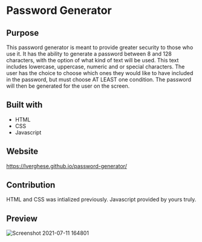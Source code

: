 # Password Generator

## Purpose
This password generator is meant to provide greater security to those who use it. It has the ability to generate a password between 8 and 128 characters, with the option of what kind of text will be used. This text includes lowercase, uppercase, numeric and or special characters. The user has the choice to choose which ones they would like to have included in the password, but must choose AT LEAST one condition. The password will then be generated for the user on the screen.

## Built with
* HTML 
* CSS 
* Javascript

## Website
https://lverghese.github.io/password-generator/

## Contribution
HTML and CSS was intialized previously.
Javascript provided by yours truly.



## Preview
![Screenshot 2021-07-11 164801](https://user-images.githubusercontent.com/85531188/125209611-08f9d900-e268-11eb-85e3-45e87658adac.png)